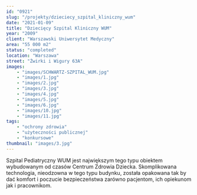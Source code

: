 ```yaml
---
id: "0921"
slug: "/projekty/dzieciecy_szpital_kliniczny_wum"
date: "2021-01-09"
title: "Dziecięcy Szpital Kliniczny WUM"
year: "2009"
client: "Warszawski Uniwersytet Medyczny"
area: "55 000 m2"
status: "completed"
location: "Warszawa"
street: "Żwirki i Wigury 63A"
images: 
    - "images/SCHWARTZ-SZPITAL_WUM.jpg"
    - "images/1.jpg"
    - "images/2.jpg"
    - "images/3.jpg"
    - "images/4.jpg"    
    - "images/5.jpg"    
    - "images/6.jpg"    
    - "images/10.jpg"    
    - "images/11.jpg"    
tags: 
    - "ochrony zdrowia"
    - "użyteczności publicznej"
    - "konkursowe"
thumbnail: "images/3.jpg"
---
```

Szpital Pediatryczny WUM jest największym tego typu obiektem wybudowanym od czasów Centrum Zdrowia Dziecka. Skomplikowana technologia, nieodzowna w tego typu budynku, została opakowana tak by dać komfort i&nbsp;poczucie bezpieczeństwa zarówno pacjentom, ich opiekunom jak i&nbsp;pracownikom.

